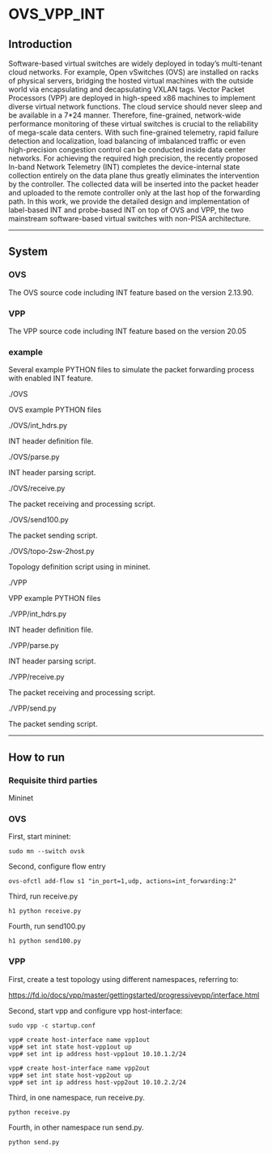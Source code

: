 # OVS_VPP_INT

## Introduction

Software-based virtual switches are widely deployed in today’s multi-tenant cloud networks. For example, Open vSwitches (OVS) are installed on racks of physical servers, bridging the hosted virtual machines with the outside world via encapsulating and decapsulating VXLAN tags. Vector Packet Processors (VPP) are deployed in high-speed x86 machines to implement diverse virtual network functions. The cloud service should never sleep and be available in a 7*24 manner. Therefore, fine-grained, network-wide performance monitoring of these virtual switches is crucial to the reliability of mega-scale data centers. With such fine-grained telemetry, rapid failure detection and localization, load balancing of imbalanced traffic or even high-precision congestion control can be conducted inside data center networks. For achieving the required high precision, the recently proposed In-band Network Telemetry (INT) completes the device-internal state collection entirely on the data plane thus greatly eliminates the intervention by the controller. The collected data will be inserted into the packet header and uploaded to the remote controller only at the last hop of the forwarding path. In this work, we provide the detailed design and implementation of label-based INT and probe-based INT on top of OVS and VPP, the two mainstream software-based virtual switches with non-PISA architecture.

------

## System

### OVS

The OVS source code including INT feature based on the version 2.13.90.

### VPP

The VPP source code including INT feature based on the version 20.05

### example

Several example PYTHON files to simulate the packet forwarding process with enabled INT feature.

./OVS

OVS example PYTHON files

./OVS/int_hdrs.py

INT header definition file.

./OVS/parse.py

INT header parsing script.

./OVS/receive.py

The packet receiving and processing script.

./OVS/send100.py

The packet sending script.

./OVS/topo-2sw-2host.py

Topology definition script using in mininet.

./VPP

VPP example PYTHON files

./VPP/int_hdrs.py

INT header definition file.

./VPP/parse.py

INT header parsing script.

./VPP/receive.py

The packet receiving and processing script.

./VPP/send.py

The packet sending script.

------

## How to run

### Requisite third parties

Mininet

### OVS

First, start mininet:

```
sudo mn --switch ovsk
```

Second, configure flow entry

```
ovs-ofctl add-flow s1 "in_port=1,udp, actions=int_forwarding:2"
```

Third, run receive.py

```
h1 python receive.py
```

Fourth, run send100.py

```
h1 python send100.py 
```

### VPP

First, create a test topology using different namespaces, referring to:

https://fd.io/docs/vpp/master/gettingstarted/progressivevpp/interface.html

Second, start vpp and configure vpp host-interface:

```
sudo vpp -c startup.conf

vpp# create host-interface name vpp1out
vpp# set int state host-vpp1out up
vpp# set int ip address host-vpp1out 10.10.1.2/24

vpp# create host-interface name vpp2out
vpp# set int state host-vpp2out up
vpp# set int ip address host-vpp2out 10.10.2.2/24
```

Third, in one namespace, run receive.py.

```
python receive.py
```

Fourth, in other namespace run send.py.

```
python send.py
```

